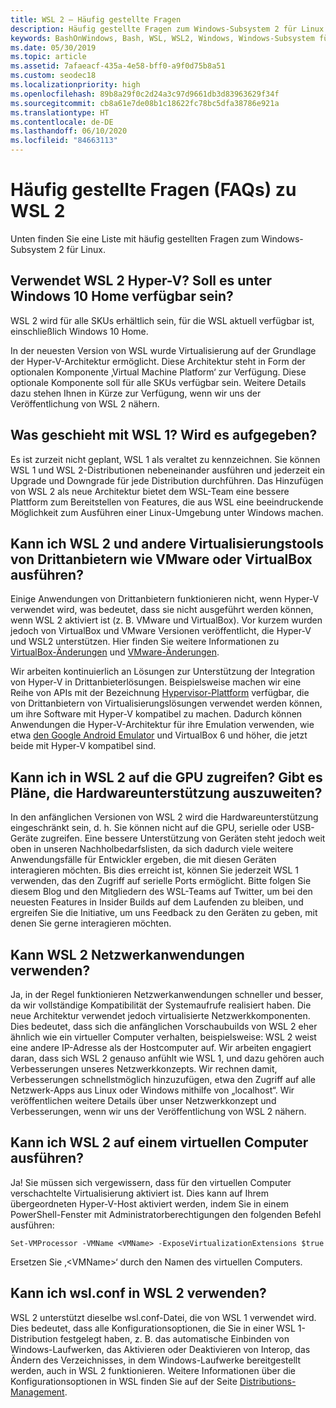 ```yaml
---
title: WSL 2 – Häufig gestellte Fragen
description: Häufig gestellte Fragen zum Windows-Subsystem 2 für Linux
keywords: BashOnWindows, Bash, WSL, WSL2, Windows, Windows-Subsystem für Linux, Windows-Subsystem, Ubuntu, Debian, Suse, Windows 10, Installation, installieren
ms.date: 05/30/2019
ms.topic: article
ms.assetid: 7afaeacf-435a-4e58-bff0-a9f0d75b8a51
ms.custom: seodec18
ms.localizationpriority: high
ms.openlocfilehash: 89b8a29f0c2d24a3c97d9661db3d83963629f34f
ms.sourcegitcommit: cb8a61e7de08b1c18622fc78bc5dfa38786e921a
ms.translationtype: HT
ms.contentlocale: de-DE
ms.lasthandoff: 06/10/2020
ms.locfileid: "84663113"
---
```

# <a name="wsl-2-faqs"></a>Häufig gestellte Fragen (FAQs) zu WSL 2

Unten finden Sie eine Liste mit häufig gestellten Fragen zum Windows-Subsystem 2 für Linux.

## <a name="does-wsl-2-use-hyper-v-will-it-be-available-on-windows-10-home"></a>Verwendet WSL 2 Hyper-V? Soll es unter Windows 10 Home verfügbar sein?

WSL 2 wird für alle SKUs erhältlich sein, für die WSL aktuell verfügbar ist, einschließlich Windows 10 Home.

In der neuesten Version von WSL wurde Virtualisierung auf der Grundlage der Hyper-V-Architektur ermöglicht. Diese Architektur steht in Form der optionalen Komponente ‚Virtual Machine Platform‘ zur Verfügung. Diese optionale Komponente soll für alle SKUs verfügbar sein. Weitere Details dazu stehen Ihnen in Kürze zur Verfügung, wenn wir uns der Veröffentlichung von WSL 2 nähern.

## <a name="what-will-happen-to-wsl-1-will-it-be-abandoned"></a>Was geschieht mit WSL 1? Wird es aufgegeben?

Es ist zurzeit nicht geplant, WSL 1 als veraltet zu kennzeichnen. Sie können WSL 1 und WSL 2-Distributionen nebeneinander ausführen und jederzeit ein Upgrade und Downgrade für jede Distribution durchführen. Das Hinzufügen von WSL 2 als neue Architektur bietet dem WSL-Team eine bessere Plattform zum Bereitstellen von Features, die aus WSL eine beeindruckende Möglichkeit zum Ausführen einer Linux-Umgebung unter Windows machen.

## <a name="will-i-be-able-to-run-wsl-2-and-other-3rd-party-virtualization-tools-such-as-vmware-or-virtualbox"></a>Kann ich WSL 2 und andere Virtualisierungstools von Drittanbietern wie VMware oder VirtualBox ausführen?

Einige Anwendungen von Drittanbietern funktionieren nicht, wenn Hyper-V verwendet wird, was bedeutet, dass sie nicht ausgeführt werden können, wenn WSL 2 aktiviert ist (z. B. VMware und VirtualBox). Vor kurzem wurden jedoch von VirtualBox und VMware Versionen veröffentlicht, die Hyper-V und WSL2 unterstützen. Hier finden Sie weitere Informationen zu [VirtualBox-Änderungen][1] und [VMware-Änderungen][4].

Wir arbeiten kontinuierlich an Lösungen zur Unterstützung der Integration von Hyper-V in Drittanbieterlösungen. Beispielsweise machen wir eine Reihe von APIs mit der Bezeichnung [Hypervisor-Plattform][2] verfügbar, die von Drittanbietern von Virtualisierungslösungen verwendet werden können, um ihre Software mit Hyper-V kompatibel zu machen. Dadurch können Anwendungen die Hyper-V-Architektur für ihre Emulation verwenden, wie etwa [den Google Android Emulator][3] und VirtualBox 6 und höher, die jetzt beide mit Hyper-V kompatibel sind.

## <a name="can-i-access-the-gpu-in-wsl-2-are-there-plans-to-increase-hardware-support"></a>Kann ich in WSL 2 auf die GPU zugreifen? Gibt es Pläne, die Hardwareunterstützung auszuweiten?

In den anfänglichen Versionen von WSL 2 wird die Hardwareunterstützung eingeschränkt sein, d. h. Sie können nicht auf die GPU, serielle oder USB-Geräte zugreifen. Eine bessere Unterstützung von Geräten steht jedoch weit oben in unseren Nachholbedarfslisten, da sich dadurch viele weitere Anwendungsfälle für Entwickler ergeben, die mit diesen Geräten interagieren möchten. Bis dies erreicht ist, können Sie jederzeit WSL 1 verwenden, das den Zugriff auf serielle Ports ermöglicht. Bitte folgen Sie diesem Blog und den Mitgliedern des WSL-Teams auf Twitter, um bei den neuesten Features in Insider Builds auf dem Laufenden zu bleiben, und ergreifen Sie die Initiative, um uns Feedback zu den Geräten zu geben, mit denen Sie gerne interagieren möchten.

## <a name="will-wsl-2-be-able-to-use-networking-applications"></a>Kann WSL 2 Netzwerkanwendungen verwenden?

Ja, in der Regel funktionieren Netzwerkanwendungen schneller und besser, da wir vollständige Kompatibilität der Systemaufrufe realisiert haben. Die neue Architektur verwendet jedoch virtualisierte Netzwerkkomponenten. Dies bedeutet, dass sich die anfänglichen Vorschaubuilds von WSL 2 eher ähnlich wie ein virtueller Computer verhalten, beispielsweise: WSL 2 weist eine andere IP-Adresse als der Hostcomputer auf. Wir arbeiten engagiert daran, dass sich WSL 2 genauso anfühlt wie WSL 1, und dazu gehören auch Verbesserungen unseres Netzwerkkonzepts. Wir rechnen damit, Verbesserungen schnellstmöglich hinzuzufügen, etwa den Zugriff auf alle Netzwerk-Apps aus Linux oder Windows mithilfe von „localhost“. Wir veröffentlichen weitere Details über unser Netzwerkkonzept und Verbesserungen, wenn wir uns der Veröffentlichung von WSL 2 nähern.

## <a name="can-i-run-wsl-2-in-a-virtual-machine"></a>Kann ich WSL 2 auf einem virtuellen Computer ausführen?

Ja! Sie müssen sich vergewissern, dass für den virtuellen Computer verschachtelte Virtualisierung aktiviert ist. Dies kann auf Ihrem übergeordneten Hyper-V-Host aktiviert werden, indem Sie in einem PowerShell-Fenster mit Administratorberechtigungen den folgenden Befehl ausführen:

`Set-VMProcessor -VMName <VMName> -ExposeVirtualizationExtensions $true`

Ersetzen Sie ‚&lt;VMName&gt;‘ durch den Namen des virtuellen Computers.

## <a name="can-i-use-wslconf-in-wsl-2"></a>Kann ich wsl.conf in WSL 2 verwenden?

WSL 2 unterstützt dieselbe wsl.conf-Datei, die von WSL 1 verwendet wird. Dies bedeutet, dass alle Konfigurationsoptionen, die Sie in einer WSL 1-Distribution festgelegt haben, z. B. das automatische Einbinden von Windows-Laufwerken, das Aktivieren oder Deaktivieren von Interop, das Ändern des Verzeichnisses, in dem Windows-Laufwerke bereitgestellt werden, auch in WSL 2 funktionieren. Weitere Informationen über die Konfigurationsoptionen in WSL finden Sie auf der Seite [Distributions-Management](./wsl-config.md).

 [1]: https://www.virtualbox.org/wiki/Changelog-6.0
 [2]: https://docs.microsoft.com/virtualization/api/
 [3]: https://devblogs.microsoft.com/visualstudio/hyper-v-android-emulator-support/
 [4]: https://blogs.vmware.com/workstation/2020/01/vmware-workstation-tech-preview-20h1.html
